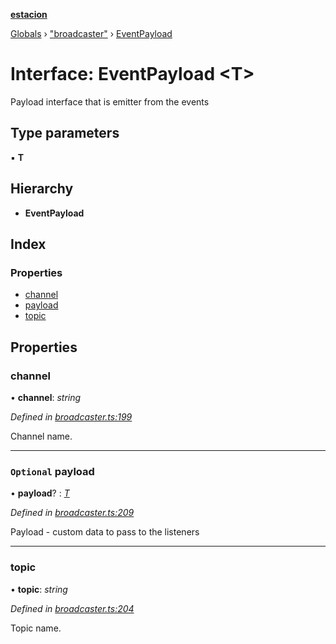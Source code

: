 **[estacion](../README.md)**

[Globals](../README.md) › [&quot;broadcaster&quot;](../modules/_broadcaster_.md) › [EventPayload](_broadcaster_.eventpayload.md)

# Interface: EventPayload <**T**>

Payload interface that is emitter from the events

## Type parameters

▪ **T**

## Hierarchy

* **EventPayload**

## Index

### Properties

* [channel](_broadcaster_.eventpayload.md#channel)
* [payload](_broadcaster_.eventpayload.md#optional-payload)
* [topic](_broadcaster_.eventpayload.md#topic)

## Properties

###  channel

• **channel**: *string*

*Defined in [broadcaster.ts:199](https://github.com/ivandotv/estacion/blob/d75ef20/src/broadcaster.ts#L199)*

Channel name.

___

### `Optional` payload

• **payload**? : *[T](undefined)*

*Defined in [broadcaster.ts:209](https://github.com/ivandotv/estacion/blob/d75ef20/src/broadcaster.ts#L209)*

Payload - custom data to pass to the listeners

___

###  topic

• **topic**: *string*

*Defined in [broadcaster.ts:204](https://github.com/ivandotv/estacion/blob/d75ef20/src/broadcaster.ts#L204)*

Topic name.